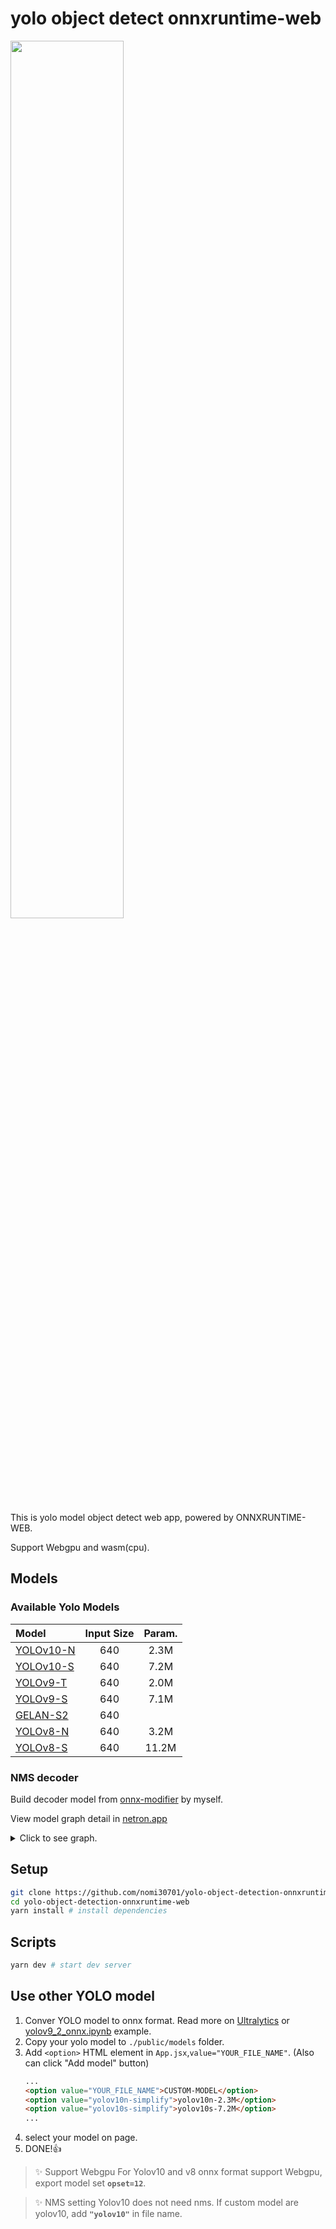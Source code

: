# yolo object detect onnxruntime-web

<img src="https://github.com/nomi30701/yolo-object-detection-onnxruntime-web/blob/main/preview.png" height=60% width=60%>

This is yolo model object detect web app, powered by ONNXRUNTIME-WEB.

Support Webgpu and wasm(cpu).

## Models
### Available Yolo Models
| Model | Input Size | Param. |
| :-- | :-: | :-: |
| [YOLOv10-N](https://github.com/THU-MIG/yolov10) | 640 | 2.3M |
| [YOLOv10-S](https://github.com/THU-MIG/yolov10) | 640 | 7.2M |
| [YOLOv9-T](https://github.com/WongKinYiu/yolov9) | 640 | 2.0M |
| [YOLOv9-S](https://github.com/WongKinYiu/yolov9) | 640 | 7.1M |
| [GELAN-S2](https://github.com/WongKinYiu/yolov9) | 640 | |
| [YOLOv8-N](https://github.com/ultralytics/ultralytics) | 640 | 3.2M |
| [YOLOv8-S](https://github.com/ultralytics/ultralytics) | 640 | 11.2M |

### NMS decoder
Build decoder model from [onnx-modifier](https://github.com/ZhangGe6/onnx-modifier) by myself.

View model graph detail in [netron.app](https://netron.app/)

<details>
  <summary>Click to see graph.</summary>
  <img src="https://github.com/nomi30701/yolo-object-detection-onnxruntime-web/blob/main/yolo-decoder-graph-1.png" height=70% width=70%>
  <img src="https://github.com/nomi30701/yolo-object-detection-onnxruntime-web/blob/main/yolo-decoder-graph-2.jpg" height=70% width=70%>


</details>

## Setup
```bash
git clone https://github.com/nomi30701/yolo-object-detection-onnxruntime-web.git
cd yolo-object-detection-onnxruntime-web
yarn install # install dependencies
```
## Scripts
```bash
yarn dev # start dev server 
```

## Use other YOLO model
1. Conver YOLO model to onnx format. Read more on [Ultralytics](https://docs.ultralytics.com/) or [yolov9_2_onnx.ipynb](https://colab.research.google.com/github/nomi30701/yolo-model-benchmark-onnxruntime-web/blob/main/yolov9_2_onnx.ipynb) example.
2. Copy your yolo model to `./public/models` folder.
3. Add `<option>` HTML element in `App.jsx`,`value="YOUR_FILE_NAME"`. 
   (Also can click "Add model" button)
    ```HTML
    ...
    <option value="YOUR_FILE_NAME">CUSTOM-MODEL</option>
    <option value="yolov10n-simplify">yolov10n-2.3M</option>
    <option value="yolov10s-simplify">yolov10s-7.2M</option>
    ...
    ```
4. select your model on page.
5. DONE!👍
> ✨ Support Webgpu
> For Yolov10 and v8 onnx format support Webgpu, export model set **`opset=12`**.

> ✨ NMS setting
> Yolov10 does not need nms.
> If custom model are yolov10, add **`"yolov10"`** in file name.